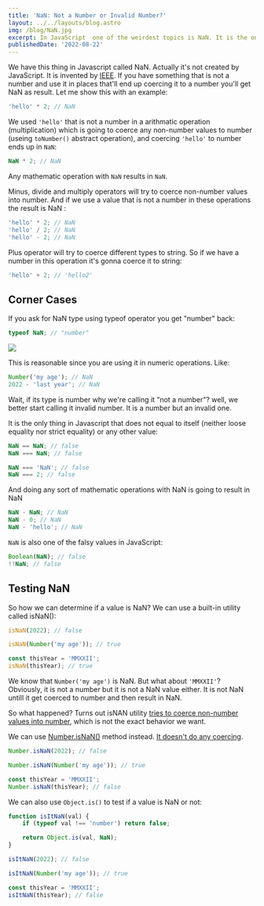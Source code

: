 ```yaml
---
title: 'NaN: Not a Number or Invalid Number?'
layout: ../../layouts/blog.astro
img: /blog/NaN.jpg
excerpt: In JavaScript  one of the weirdest topics is NaN. It is the only thing in Javascript that does not equal to itself. In this post we're gonna see some of its weird behavior, give it a new name and show some ways to determine if a value is NaN.
publishedDate: '2022-08-22'
---
```


We have this thing in Javascript called NaN. Actually it's not created by JavaScript. It is invented by [IEEE](https://en.wikipedia.org/wiki/Double-precision_floating-point_format). If you have something that is not a number and use it in places that'll end up coercing it to a number you'll get NaN as result. Let me show this with an example:

```js
'hello' * 2; // NaN
```

We used `'hello'` that is not a number in a arithmatic operation (multiplication) which is going to coerce any non-number values to number (useing `toNumber()` abstract operation), and coercing `'hello'` to number ends up in `NaN`:

```js
NaN * 2; // NaN
```

Any mathematic operation with `NaN` results in `NaN`.

Minus, divide and multiply operators will try to coerce non-number values into number. And if we use a value that is not a number in these operations the result is NaN :

```js
'hello' * 2; // NaN
'hello' / 2; // NaN
'hello' - 2; // NaN
```

Plus operator will try to coerce different types to string. So if we have a number in this operation it's gonna coerce it to string:

```js
'hello' + 2; // 'hello2'
```

## Corner Cases

If you ask for NaN type using typeof operator you get "number" back:

```js
typeof NaN; // "number"
```

![](/blog/NaN-meme.jpg)

This is reasonable since you are using it in numeric operations. Like:

```js
Number('my age'); // NaN
2022 - 'last year'; // NaN
```

Wait, if its type is number why we're calling it "not a number"? well, we better start calling it invalid number. It is a number but an invalid one.

It is the only thing in Javascript that does not equal to itself (neither loose equality nor strict equality) or any other value:

```js
NaN == NaN; // false
NaN === NaN; // false

NaN === 'NaN'; // false
NaN === 2; // false
```

And doing any sort of mathematic operations with NaN is going to result in NaN

```js
NaN - NaN; // NaN
NaN - 0; // NaN
NaN - 'hello'; // NaN
```

`NaN` is also one of the falsy values in JavaScript:

```js
Boolean(NaN); // false
!!NaN; // false
```

## Testing NaN

So how we can determine if a value is NaN? We can use a built-in utility called isNaN():

```js
isNaN(2022); // false

isNaN(Number('my age')); // true

const thisYear = 'MMXXII';
isNaN(thisYear); // true
```

We know that `Number('my age')` is NaN. But what about `'MMXXII'`? Obviously, it is not a number but it is not a NaN value either. It is not NaN untill it get coerced to number and then result in NaN.

So what happened? Turns out isNAN utility [tries to coerce non-number values into number](https://tc39.es/ecma262/#sec-isnan-number), which is not the exact behavior we want.

We can use [Number.isNaN()](https://developer.mozilla.org/en-US/docs/Web/JavaScript/Reference/Global_Objects/Number/isNaN) method instead. [It doesn't do any coercing](https://tc39.es/ecma262/#sec-number.isnan).

```js
Number.isNaN(2022); // false

Number.isNaN(Number('my age')); // true

const thisYear = 'MMXXII';
Number.isNaN(thisYear); // false
```

We can also use `Object.is()` to test if a value is NaN or not:

```js
function isItNaN(val) {
	if (typeof val !== 'number') return false;

	return Object.is(val, NaN);
}

isItNaN(2022); // false

isItNaN(Number('my age')); // true

const thisYear = 'MMXXII';
isItNaN(thisYear); // false
```
